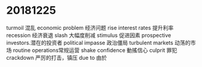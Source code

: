 # 20181225

turmoil 混乱
economic problem 经济问题
rise interest rates 提升利率
recession 经济衰退
slash 大幅度削减
stimulus 促进因素
prospective investors.潜在的投资者
political impasse 政治僵局
turbulent markets 动荡的市场
routine operations常规运营
shake confidence 動搖信心
culprit 罪犯
crackdown 严厉的打击，镇压
due to 由於
